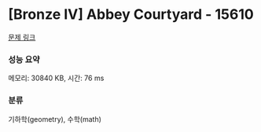 # [Bronze IV] Abbey Courtyard - 15610 

[문제 링크](https://www.acmicpc.net/problem/15610) 

### 성능 요약

메모리: 30840 KB, 시간: 76 ms

### 분류

기하학(geometry), 수학(math)

